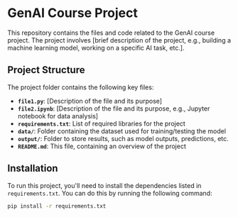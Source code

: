 # GenAI Course Project

This repository contains the files and code related to the GenAI course project. The project involves [brief description of the project, e.g., building a machine learning model, working on a specific AI task, etc.].

## Project Structure

The project folder contains the following key files:

- **`file1.py`**: [Description of the file and its purpose]
- **`file2.ipynb`**: [Description of the file and its purpose, e.g., Jupyter notebook for data analysis]
- **`requirements.txt`**: List of required libraries for the project
- **`data/`**: Folder containing the dataset used for training/testing the model
- **`output/`**: Folder to store results, such as model outputs, predictions, etc.
- **`README.md`**: This file, containing an overview of the project

## Installation

To run this project, you'll need to install the dependencies listed in `requirements.txt`. You can do this by running the following command:

```bash
pip install -r requirements.txt
